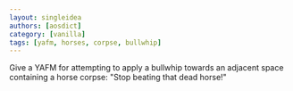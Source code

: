 ```yaml
---
layout: singleidea
authors: [aosdict]
category: [vanilla]
tags: [yafm, horses, corpse, bullwhip]
---
```

Give a YAFM for attempting to apply a bullwhip towards an adjacent space
containing a horse corpse: "Stop beating that dead horse!"
